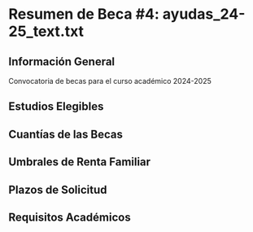 # Resumen de Beca #4: ayudas_24-25_text.txt

## Información General

Convocatoria de becas para el curso académico 2024-2025

## Estudios Elegibles

## Cuantías de las Becas

## Umbrales de Renta Familiar

## Plazos de Solicitud


## Requisitos Académicos


